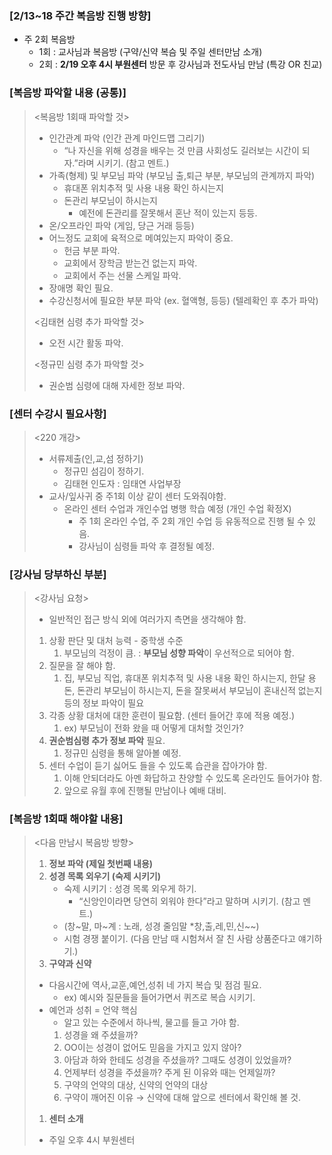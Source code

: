 ### [2/13~18 주간 복음방 진행 방향]

- 주 2회 복음방
    - 1회 : 교사님과 복음방 (구약/신약 복슴 및 주일 센터만남 소개)
    - 2회 : **2/19 오후 4시 부원센터** 방문 후 강사님과 전도사님 만남 (특강 OR 친교)

### [복음방 파악할 내용 (공통)]

> <복음방 1회때 파악할 것>
> 
> - 인간관계 파악 (인간 관계 마인드맵 그리기)
>     - “나 자신을 위해 성경을 배우는 것 만큼 사회성도 길러보는 시간이 되자.”라며 시키기. (참고 멘트.)
> - 가족(형제) 및 부모님 파악 (부모님 출,퇴근 부분, 부모님의 관계까지 파악)
>     - 휴대폰 위치추적 및 사용 내용 확인 하시는지
>     - 돈관리 부모님이 하시는지
>         - 예전에 돈관리를 잘못해서 혼난 적이 있는지 등등.
> - 온/오프라인 파악 (게임, 당근 거래 등등)
> - 어느정도 교회에 육적으로 메여있는지 파악이 중요.
>     - 헌금 부분 파악.
>     - 교회에서 장학금 받는건 없는지 파악.
>     - 교회에서 주는 선물 스케일 파악.
> - 장애명 확인 필요.
> - 수강신청서에 필요한 부분 파악 (ex. 혈액형, 등등) (텔레확인 후 추가 파악)
> 
> <김태현 심령 추가 파악할 것>
> 
> - 오전 시간 활동 파악.
> 
> <정규민 심령 추가 파악할 것>
> 
> - 권순범 심령에 대해 자세한 정보 파악.

### [센터 수강시 필요사항]

> <220 개강>
> 
> - 서류제출(인,교,섬 정하기)
>     - 정규민 섬김이 정하기.
>     - 김태현 인도자 : 임태연 사업부장
> - 교사/잎사귀 중 주1회 이상 같이 센터 도와줘야함.
>     - 온라인 센터 수업과 개인수업 병행 학습 예정 (개인 수업 확정X)
>         - 주 1회 온라인 수업, 주 2회 개인 수업 등 유동적으로 진행 될 수 있음.
>         - 강사님이 심령들 파악 후 결정될 예정.

### [강사님 당부하신 부분]

> <강사님 요청>
> 
> - 일반적인 접근 방식 외에 여러가지 측면을 생각해야 함.
> 1. 상황 판단 및 대처 능력 - 중학생 수준
>     1. 부모님의 걱정이 큼.
>     : **부모님 성향 파악**이 우선적으로 되어야 함.
> 2. 질문을 잘 해야 함.
>     1. 집, 부모님 직업, 휴대폰 위치추적 및 사용 내용 확인 하시는지,
>     한달 용돈, 돈관리 부모님이 하시는지, 돈을 잘못써서 부모님이 혼내신적 없는지 등의
>     정보 파악이 필요
> 3. 각종 상황 대처에 대한 훈련이 필요함. (센터 들어간 후에 적용 예정.)
>     1. ex) 부모님이 전화 왔을 때 어떻게 대처할 것인가?
> 4. **권순범심령 추가 정보 파악** 필요.
>     1. 정규민 심령을 통해 알아볼 예정.
> 5. 센터 수업이 듣기 싫어도 들을 수 있도록 습관을 잡아가야 함.
>     1. 이해 안되더라도 아멘 화답하고 찬양할 수 있도록 온라인도 들어가야 함.
>     2. 앞으로 유월 후에 진행될 만남이나 예배 대비.

### [복음방 1회때 해야할 내용]

> <다음 만남시 복음방 방향>
> 
> 1. **정보 파악 (제일 첫번째 내용)**
> 2. **성경 목록 외우기 (숙제 시키기)**
>     - 숙제 시키기 : 성경 목록 외우게 하기.
>         - “신앙인이라면 당연히 외워야 한다”라고 말하며 시키기. (참고 멘트.)
>     - (창~말, 마~계 : 노래, 성경 줄임말 *창,출,레,민,신~~)
>     - 시험 경쟁 붙이기. (다음 만남 때 시험쳐서 잘 친 사람 상품준다고 얘기하기.)
> 3. **구약과 신약** 
> - 다음시간에 역사,교훈,예언,성취 네 가지 복습 및 점검 필요.
>     - ex) 예시와 질문들을 들어가면서 퀴즈로 복습 시키기.
> - 예언과 성취 = 언약 핵심
>     - 알고 있는 수준에서 하나씩, 물고를 들고 가야 함.
>     1. 성경을 왜 주셨을까?
>     2. OO이는 성경이 없어도 믿음을 가지고 있지 않아?
>     3. 아담과 하와 한테도 성경을 주셨을까? 그때도 성경이 있었을까?
>     4. 언제부터 성경을 주셨을까? 주게 된 이유와 때는 언제일까?
>     5. 구약의 언약의 대상, 신약의 언약의 대상
>     6. 구약이 깨어진 이유 → 신약에 대해 앞으로 센터에서 확인해 볼 것.
> 1. **센터 소개**
> - 주일 오후 4시 부원센터
